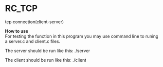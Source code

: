 # RC_TCP
tcp connection(client-server)

<b> How to use </b><br>
For testing the function in this program you may use command line to runing a server.c and client.c files.

The server should be run like this:
./server <port>

The client should be run like this:
./client <server-hostname> <port>
